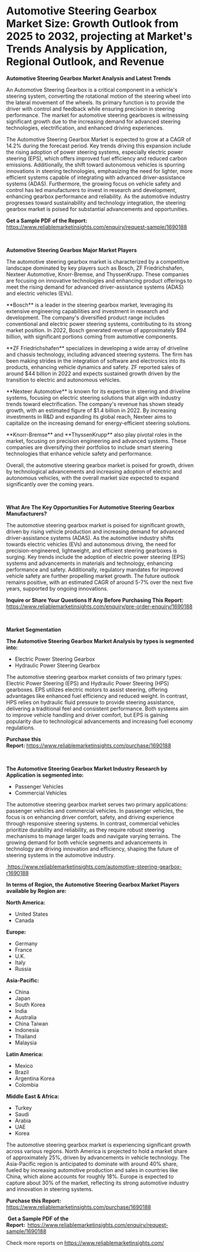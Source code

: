 <p><h1>Automotive Steering Gearbox Market Size: Growth Outlook from 2025 to 2032, projecting at Market's Trends Analysis by Application, Regional Outlook, and Revenue</h1></p><p><strong>Automotive Steering Gearbox Market Analysis and Latest Trends</strong></p>
<p><p>An Automotive Steering Gearbox is a critical component in a vehicle's steering system, converting the rotational motion of the steering wheel into the lateral movement of the wheels. Its primary function is to provide the driver with control and feedback while ensuring precision in steering performance. The market for automotive steering gearboxes is witnessing significant growth due to the increasing demand for advanced steering technologies, electrification, and enhanced driving experiences.</p><p>The Automotive Steering Gearbox Market is expected to grow at a CAGR of 14.2% during the forecast period. Key trends driving this expansion include the rising adoption of power steering systems, especially electric power steering (EPS), which offers improved fuel efficiency and reduced carbon emissions. Additionally, the shift toward autonomous vehicles is spurring innovations in steering technologies, emphasizing the need for lighter, more efficient systems capable of integrating with advanced driver-assistance systems (ADAS). Furthermore, the growing focus on vehicle safety and control has led manufacturers to invest in research and development, enhancing gearbox performance and reliability. As the automotive industry progresses toward sustainability and technology integration, the steering gearbox market is poised for substantial advancements and opportunities.</p></p>
<p><strong>Get a Sample PDF of the Report:&nbsp;</strong> <a href="https://www.reliablemarketinsights.com/enquiry/request-sample/1690188?utm_campaign=3571&utm_medium=2&utm_source=Github&utm_content=ia&utm_term=30032025&utm_id=automotive-steering-gearbox">https://www.reliablemarketinsights.com/enquiry/request-sample/1690188</a></p>
<p>&nbsp;</p>
<p><strong>Automotive Steering Gearbox Major Market Players</strong></p>
<p><p>The automotive steering gearbox market is characterized by a competitive landscape dominated by key players such as Bosch, ZF Friedrichshafen, Nexteer Automotive, Knorr-Bremse, and ThyssenKrupp. These companies are focusing on innovative technologies and enhancing product offerings to meet the rising demand for advanced driver-assistance systems (ADAS) and electric vehicles (EVs).</p><p>**Bosch** is a leader in the steering gearbox market, leveraging its extensive engineering capabilities and investment in research and development. The company's diversified product range includes conventional and electric power steering systems, contributing to its strong market position. In 2022, Bosch generated revenue of approximately $94 billion, with significant portions coming from automotive components.</p><p>**ZF Friedrichshafen** specializes in developing a wide array of driveline and chassis technology, including advanced steering systems. The firm has been making strides in the integration of software and electronics into its products, enhancing vehicle dynamics and safety. ZF reported sales of around $44 billion in 2022 and expects sustained growth driven by the transition to electric and autonomous vehicles.</p><p>**Nexteer Automotive** is known for its expertise in steering and driveline systems, focusing on electric steering solutions that align with industry trends toward electrification. The company's revenue has shown steady growth, with an estimated figure of $1.4 billion in 2022. By increasing investments in R&D and expanding its global reach, Nexteer aims to capitalize on the increasing demand for energy-efficient steering solutions.</p><p>**Knorr-Bremse** and **ThyssenKrupp** also play pivotal roles in the market, focusing on precision engineering and advanced systems. These companies are diversifying their portfolios to include smart steering technologies that enhance vehicle safety and performance.</p><p>Overall, the automotive steering gearbox market is poised for growth, driven by technological advancements and increasing adoption of electric and autonomous vehicles, with the overall market size expected to expand significantly over the coming years.</p></p>
<p>&nbsp;</p>
<p><strong>What Are The Key Opportunities For Automotive Steering Gearbox Manufacturers?</strong></p>
<p><p>The automotive steering gearbox market is poised for significant growth, driven by rising vehicle production and increasing demand for advanced driver-assistance systems (ADAS). As the automotive industry shifts towards electric vehicles (EVs) and autonomous driving, the need for precision-engineered, lightweight, and efficient steering gearboxes is surging. Key trends include the adoption of electric power steering (EPS) systems and advancements in materials and technology, enhancing performance and safety. Additionally, regulatory mandates for improved vehicle safety are further propelling market growth. The future outlook remains positive, with an estimated CAGR of around 5-7% over the next five years, supported by ongoing innovations.</p></p>
<p><strong>Inquire or Share Your Questions If Any Before Purchasing This Report:</strong> <a href="https://www.reliablemarketinsights.com/enquiry/pre-order-enquiry/1690188?utm_campaign=3571&utm_medium=2&utm_source=Github&utm_content=ia&utm_term=30032025&utm_id=automotive-steering-gearbox">https://www.reliablemarketinsights.com/enquiry/pre-order-enquiry/1690188</a></p>
<p>&nbsp;</p>
<p><strong>Market Segmentation</strong></p>
<p><strong>The Automotive Steering Gearbox Market Analysis by types is segmented into:</strong></p>
<p><ul><li>Electric Power Steering Gearbox</li><li>Hydraulic Power Steering Gearbox</li></ul></p>
<p><p>The automotive steering gearbox market consists of two primary types: Electric Power Steering (EPS) and Hydraulic Power Steering (HPS) gearboxes. EPS utilizes electric motors to assist steering, offering advantages like enhanced fuel efficiency and reduced weight. In contrast, HPS relies on hydraulic fluid pressure to provide steering assistance, delivering a traditional feel and consistent performance. Both systems aim to improve vehicle handling and driver comfort, but EPS is gaining popularity due to technological advancements and increasing fuel economy regulations.</p></p>
<p><strong>Purchase this Report:&nbsp;</strong><a href="https://www.reliablemarketinsights.com/purchase/1690188?utm_campaign=3571&utm_medium=2&utm_source=Github&utm_content=ia&utm_term=30032025&utm_id=automotive-steering-gearbox">https://www.reliablemarketinsights.com/purchase/1690188</a></p>
<p>&nbsp;</p>
<p><strong>The Automotive Steering Gearbox Market Industry Research by Application is segmented into:</strong></p>
<p><ul><li>Passenger Vehicles</li><li>Commercial Vehicles</li></ul></p>
<p><p>The automotive steering gearbox market serves two primary applications: passenger vehicles and commercial vehicles. In passenger vehicles, the focus is on enhancing driver comfort, safety, and driving experience through responsive steering systems. In contrast, commercial vehicles prioritize durability and reliability, as they require robust steering mechanisms to manage larger loads and navigate varying terrains. The growing demand for both vehicle segments and advancements in technology are driving innovation and efficiency, shaping the future of steering systems in the automotive industry.</p></p>
<p><a href="https://www.reliablemarketinsights.com/automotive-steering-gearbox-r1690188?utm_campaign=3571&utm_medium=2&utm_source=Github&utm_content=ia&utm_term=30032025&utm_id=automotive-steering-gearbox">&nbsp;https://www.reliablemarketinsights.com/automotive-steering-gearbox-r1690188</a></p>
<p><strong>In terms of Region, the Automotive Steering Gearbox Market Players available by Region are:</strong></p>
<p>
    <p> <strong> North America: </strong>
        <ul>
            <li>United States</li>
            <li>Canada</li>
        </ul>
        </p> 
    <p> <strong> Europe: </strong>
        <ul>
            <li>Germany</li>
            <li>France</li>
            <li>U.K.</li>
            <li>Italy</li>
            <li>Russia</li>
        </ul>
        </p> 
    <p> <strong> Asia-Pacific: </strong>
        <ul>
            <li>China</li>
            <li>Japan</li>
            <li>South Korea</li>
            <li>India</li>
            <li>Australia</li>
            <li>China Taiwan</li>
            <li>Indonesia</li>
            <li>Thailand</li>
            <li>Malaysia</li>
        </ul>
        </p> 
    <p> <strong> Latin America: </strong>
        <ul>
            <li>Mexico</li>
            <li>Brazil</li>
            <li>Argentina Korea</li>
            <li>Colombia</li>
        </ul>
        </p> 
    <p> <strong> Middle East & Africa: </strong>
        <ul>
            <li>Turkey</li>
            <li>Saudi</li>
            <li>Arabia</li>
            <li>UAE</li>
            <li>Korea</li>
        </ul>
    </p>
    </p>
<p><p>The automotive steering gearbox market is experiencing significant growth across various regions. North America is projected to hold a market share of approximately 25%, driven by advancements in vehicle technology. The Asia-Pacific region is anticipated to dominate with around 40% share, fueled by increasing automotive production and sales in countries like China, which alone accounts for roughly 18%. Europe is expected to capture about 30% of the market, reflecting its strong automotive industry and innovation in steering systems.</p></p>
<p><strong>Purchase this Report: </strong><a href="https://www.reliablemarketinsights.com/purchase/1690188?utm_campaign=3571&utm_medium=2&utm_source=Github&utm_content=ia&utm_term=30032025&utm_id=automotive-steering-gearbox">https://www.reliablemarketinsights.com/purchase/1690188</a></p>
<p>&nbsp;<strong>Get a Sample PDF of the Report:&nbsp;&nbsp;</strong><a href="https://www.reliablemarketinsights.com/enquiry/request-sample/1690188?utm_campaign=3571&utm_medium=2&utm_source=Github&utm_content=ia&utm_term=30032025&utm_id=automotive-steering-gearbox">https://www.reliablemarketinsights.com/enquiry/request-sample/1690188</a></p>
<p><strong></strong></p>
<p>Check more reports on <a href="https://www.reliablemarketinsights.com/?utm_campaign=3571&utm_medium=2&utm_source=Github&utm_content=ia&utm_term=30032025&utm_id=automotive-steering-gearbox">https://www.reliablemarketinsights.com/</a></p>